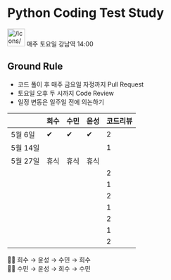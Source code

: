 # Python Coding Test Study

<aside>
<img src="/icons/snippet_gray.svg" alt="/icons/snippet_gray.svg" width="40px" /> 매주 토요일 강남역 14:00

</aside>

## Ground Rule

- 코드 풀이 후 매주 금요일 자정까지 Pull Request
- 토요일 오후 두 시까지 Code Review
- 일정 변동은 일주일 전에 의논하기

|  | 희수 | 수민 | 윤성 | 코드리뷰 |
| --- | --- | --- | --- | --- |
| 5월 6일 | ✔ | ✔ | ✔ | 2 |
| 5월 14일 |  |  |  | 1 |
| 5월 27일 | 휴식 | 휴식 | 휴식 |  |
|  |  |  |  | 2 |
|  |  |  |  | 1 |
|  |  |  |  | 2 |
|  |  |  |  | 1 |
|  |  |  |  | 2 |
|  |  |  |  | 1 |
|  |  |  |  | 2 |

<aside>
☝🏻 희수 → 윤성 → 수민 → 희수

</aside>



<aside>
🤞🏻 수민 → 윤성 → 희수 → 수민

</aside>


